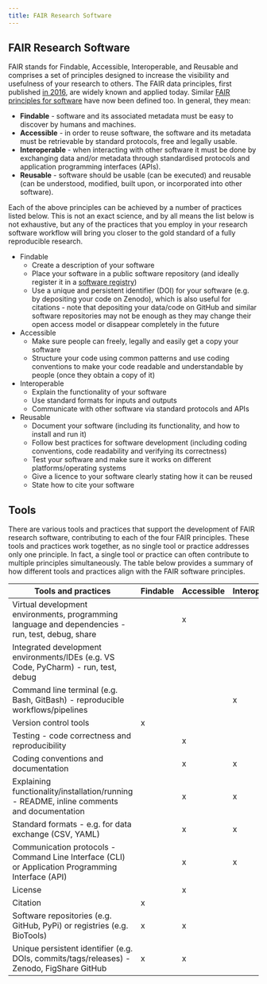 ```yaml
---
title: FAIR Research Software
---
```



## FAIR Research Software

FAIR stands for Findable, Accessible, Interoperable, and Reusable and comprises a set of principles designed to
increase the visibility and usefulness of your research to others.
The FAIR data principles, first published [in 2016][fair-data-principles], are widely known and applied today.
Similar [FAIR principles for software][fair-principles-research-software] have now been defined too. In general, they mean:

* **Findable** - software and its associated metadata must be easy to discover by humans and machines.
* **Accessible** - in order to reuse software, the software and its metadata must be retrievable by standard protocols, free and legally usable.
* **Interoperable** - when interacting with other software it must be done by exchanging data and/or metadata through
  standardised protocols and application programming interfaces (APIs).
* **Reusable** - software should be usable (can be executed) and reusable
  (can be understood, modified, built upon, or incorporated into other software).

Each of the above principles can be achieved by a number of practices listed below.
This is not an exact science, and by all means the list below is not exhaustive,
but any of the practices that you employ in your research software workflow will bring you
closer to the gold standard of a fully reproducible research.

* Findable
  * Create a description of your software
  * Place your software in a public software repository (and ideally register it in a [software registry](https://github.com/NLeSC/awesome-research-software-registries))
  * Use a unique and persistent identifier (DOI) for your software (e.g. by depositing your code on Zenodo), 
  which is also useful for citations - note that depositing your data/code on GitHub and similar software repositories 
  may not be enough as they may change their open access model or disappear completely in the future
* Accessible
  * Make sure people can freely, legally and easily get a copy your software
  * Structure your code using common patterns and use coding conventions to make your code readable and understandable by people (once they obtain a copy of it)
* Interoperable
  * Explain the functionality of your software
  * Use standard formats for inputs and outputs
  * Communicate with other software via standard protocols and APIs
* Reusable
  * Document your software (including its functionality, and how to install and run it)
  * Follow best practices for software development (including coding conventions, code readability and verifying its correctness)
  * Test your software and make sure it works on different platforms/operating systems
  * Give a licence to your software clearly stating how it can be reused
  * State how to cite your software
 
  
## Tools 

There are various tools and practices that support the development of FAIR research software, contributing to each of the four FAIR principles. 
These tools and practices work together, as no single tool or practice addresses only one principle. 
In fact, a single tool or practice can often contribute to multiple principles simultaneously. 
The table below provides a summary of how different tools and practices align with the FAIR software principles.

| Tools and practices                                                                               | Findable | Accessible | Interoperable | Reusable |
|---------------------------------------------------------------------------------------------------|----------|------------|---------------|----------|
| Virtual development environments, programming language and dependencies - run, test, debug, share |          | x          |               | x        |
| Integrated development environments/IDEs (e.g. VS Code, PyCharm) - run, test, debug               |          |            |               | x        |
| Command line terminal (e.g. Bash, GitBash) - reproducible workflows/pipelines                     |          |            | x             | x        |
| Version control tools                                                                             | x        |            |               |          |
| Testing - code correctness and reproducibility                                                    |          | x          |               | x        |
| Coding conventions and documentation                                                              |          | x          | x             | x        |
| Explaining functionality/installation/running - README, inline comments and documentation         |          | x          | x             | x        |
| Standard formats - e.g. for data exchange (CSV, YAML)                                             |          | x          | x             | x        |
| Communication protocols - Command Line Interface (CLI) or Application Programming Interface (API) |          | x          | x             | x        |
| License                                                                                           |          | x          |               | x        |
| Citation                                                                                          | x        |            |               | x        |
| Software repositories (e.g. GitHub, PyPi) or registries (e.g. BioTools)                           | x        | x          |               |          |
| Unique persistent identifier (e.g. DOIs, commits/tags/releases) - Zenodo, FigShare GitHub         | x        | x          |               |          |





[fair-principles-research-software]: https://www.nature.com/articles/s41597-022-01710-x
[fair-data-principles]: https://www.nature.com/articles/sdata201618
